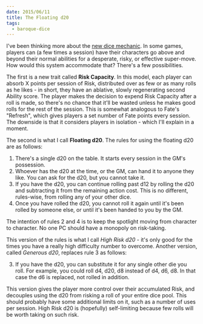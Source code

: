 ```yaml
---
date: 2015/06/11
title: The Floating d20
tags:
  - baroque-dice
---
```


I've been thinking more about the [new dice mechanic](/blog/2015-06-08-baroque-dice-mechanic.html). In some games, players can (a few times a session) have their characters go above and beyond their normal abilities for a desperate, risky, or effective super-move. How would this system accommodate that? There's a few possibilities.

<!-- more -->

The first is a new trait called **Risk Capacity**. In this model, each player can absorb X points per session of Risk, distributed over as few or as many rolls as he likes - in short, they have an ablative, slowly regenerating second Ability score. The player makes the decision to expend Risk Capacity after a roll is made, so there's no chance that it'll be wasted unless he makes good rolls for the rest of the session. This is somewhat analogous to Fate's "Refresh", which gives players a set number of Fate points every session. The downside is that it considers players in isolation - which I'll explain in a moment.

The second is what I call **Floating d20**. The rules for using the floating d20 are as follows:

1. There's a single d20 on the table. It starts every session in the GM's possession.
2. Whoever has the d20 at the time, or the GM, can hand it to anyone they like. You can ask for the d20, but you cannot take it.
3. If you have the d20, you can continue rolling past d12 by rolling the d20 and subtracting it from the remaining action cost. This is no different, rules-wise, from rolling any of your other dice.
4. Once you have rolled the d20, you cannot roll it again until it's been rolled by someone else, or until it's been handed to you by the GM.

The intention of rules 2 and 4 is to keep the spotlight moving from character to character. No one PC should have a monopoly on risk-taking.

This version of the rules is what I call *High Risk d20* - it's only good for the times you have a really high difficulty number to overcome. Another version, called *Generous d20*, replaces rule 3 as follows:

3. If you have the d20, you can substitute it for any single other die you roll. For example, you could roll d4, d20, d8 instead of d4, d6, d8. In that case the d6 is replaced, not rolled in addition.

This version gives the player more control over their accumulated Risk, and decouples using the d20 from risking a roll of your entire dice pool. This should probably have some additional limits on it, such as a number of uses per session. High Risk d20 is (hopefully) self-limiting because few rolls will be worth taking on such risk.
